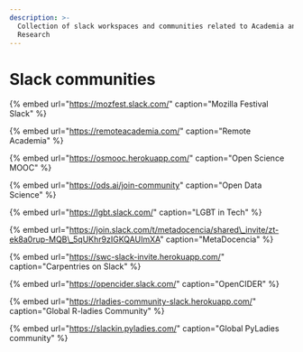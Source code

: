 ```yaml
---
description: >-
  Collection of slack workspaces and communities related to Academia and
  Research
---
```


# Slack communities

{% embed url="https://mozfest.slack.com/" caption="Mozilla Festival Slack" %}

{% embed url="https://remoteacademia.com/" caption="Remote Academia" %}

{% embed url="https://osmooc.herokuapp.com/" caption="Open Science MOOC" %}

{% embed url="https://ods.ai/join-community" caption="Open Data Science" %}

{% embed url="https://lgbt.slack.com/" caption="LGBT in Tech" %}

{% embed url="https://join.slack.com/t/metadocencia/shared\_invite/zt-ek8a0rup-MQB\_5qUKhr9zIGKQAUImXA" caption="MetaDocencia" %}

{% embed url="https://swc-slack-invite.herokuapp.com/" caption="Carpentries on Slack" %}

{% embed url="https://opencider.slack.com/" caption="OpenCIDER" %}

{% embed url="https://rladies-community-slack.herokuapp.com/" caption="Global R-ladies Community" %}

{% embed url="https://slackin.pyladies.com/" caption="Global PyLadies community" %}







## 





